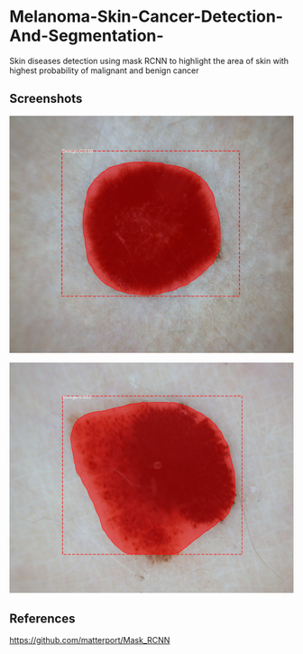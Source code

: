 # Melanoma-Skin-Cancer-Detection-And-Segmentation-
Skin diseases detection using mask RCNN to highlight the area of skin with highest probability of malignant and benign cancer

## Screenshots

![App Screenshot](https://github.com/ll-ysh-ll/Melanoma-Skin-Cancer-Detection-And-Segmentation-/blob/master/screenshots/Screenshot%20(1).png)

![App Screenshot](https://github.com/ll-ysh-ll/Melanoma-Skin-Cancer-Detection-And-Segmentation-/blob/master/screenshots/Screenshot.png?raw=true)

## References
https://github.com/matterport/Mask_RCNN
